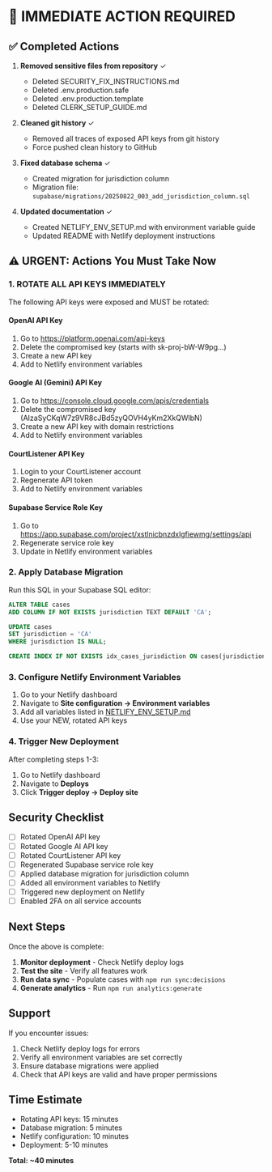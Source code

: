 # 🚨 IMMEDIATE ACTION REQUIRED

## ✅ Completed Actions

1. **Removed sensitive files from repository** ✓
   - Deleted SECURITY_FIX_INSTRUCTIONS.md
   - Deleted .env.production.safe 
   - Deleted .env.production.template
   - Deleted CLERK_SETUP_GUIDE.md

2. **Cleaned git history** ✓
   - Removed all traces of exposed API keys from git history
   - Force pushed clean history to GitHub

3. **Fixed database schema** ✓
   - Created migration for jurisdiction column
   - Migration file: `supabase/migrations/20250822_003_add_jurisdiction_column.sql`

4. **Updated documentation** ✓
   - Created NETLIFY_ENV_SETUP.md with environment variable guide
   - Updated README with Netlify deployment instructions

## ⚠️ URGENT: Actions You Must Take Now

### 1. ROTATE ALL API KEYS IMMEDIATELY

The following API keys were exposed and MUST be rotated:

#### OpenAI API Key
1. Go to https://platform.openai.com/api-keys
2. Delete the compromised key (starts with sk-proj-bW-W9pg...)
3. Create a new API key
4. Add to Netlify environment variables

#### Google AI (Gemini) API Key  
1. Go to https://console.cloud.google.com/apis/credentials
2. Delete the compromised key (AIzaSyCKqW7z9VR8cJBd5zyQOVH4yKm2XkQWlbN)
3. Create a new API key with domain restrictions
4. Add to Netlify environment variables

#### CourtListener API Key
1. Login to your CourtListener account
2. Regenerate API token
3. Add to Netlify environment variables

#### Supabase Service Role Key
1. Go to https://app.supabase.com/project/xstlnicbnzdxlgfiewmg/settings/api
2. Regenerate service role key
3. Update in Netlify environment variables

### 2. Apply Database Migration

Run this SQL in your Supabase SQL editor:

```sql
ALTER TABLE cases 
ADD COLUMN IF NOT EXISTS jurisdiction TEXT DEFAULT 'CA';

UPDATE cases 
SET jurisdiction = 'CA' 
WHERE jurisdiction IS NULL;

CREATE INDEX IF NOT EXISTS idx_cases_jurisdiction ON cases(jurisdiction);
```

### 3. Configure Netlify Environment Variables

1. Go to your Netlify dashboard
2. Navigate to **Site configuration → Environment variables**
3. Add all variables listed in [NETLIFY_ENV_SETUP.md](./NETLIFY_ENV_SETUP.md)
4. Use your NEW, rotated API keys

### 4. Trigger New Deployment

After completing steps 1-3:

1. Go to Netlify dashboard
2. Navigate to **Deploys**
3. Click **Trigger deploy → Deploy site**

## Security Checklist

- [ ] Rotated OpenAI API key
- [ ] Rotated Google AI API key
- [ ] Rotated CourtListener API key
- [ ] Regenerated Supabase service role key
- [ ] Applied database migration for jurisdiction column
- [ ] Added all environment variables to Netlify
- [ ] Triggered new deployment on Netlify
- [ ] Enabled 2FA on all service accounts

## Next Steps

Once the above is complete:

1. **Monitor deployment** - Check Netlify deploy logs
2. **Test the site** - Verify all features work
3. **Run data sync** - Populate cases with `npm run sync:decisions`
4. **Generate analytics** - Run `npm run analytics:generate`

## Support

If you encounter issues:
1. Check Netlify deploy logs for errors
2. Verify all environment variables are set correctly
3. Ensure database migrations were applied
4. Check that API keys are valid and have proper permissions

## Time Estimate

- Rotating API keys: 15 minutes
- Database migration: 5 minutes
- Netlify configuration: 10 minutes
- Deployment: 5-10 minutes

**Total: ~40 minutes**